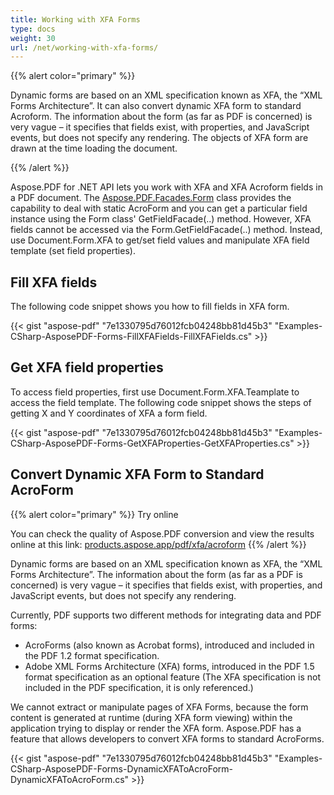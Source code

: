```yaml
---
title: Working with XFA Forms
type: docs
weight: 30
url: /net/working-with-xfa-forms/
---
```


{{% alert color="primary" %}} 

Dynamic forms are based on an XML specification known as XFA, the “XML Forms Architecture”. It can also convert dynamic XFA form to standard Acroform. The information about the form (as far as PDF is concerned) is very vague – it specifies that fields exist, with properties, and JavaScript events, but does not specify any rendering. The objects of XFA form are drawn at the time loading the document.

{{% /alert %}} 

Aspose.PDF for .NET API lets you work with XFA and XFA Acroform fields in a PDF document. The [Aspose.PDF.Facades.Form](https://apireference.aspose.com/net/pdf/aspose.pdf.facades/form) class provides the capability to deal with static AcroForm and you can get a particular field instance using the Form class' GetFieldFacade(..) method. However, XFA fields cannot be accessed via the Form.GetFieldFacade(..) method. Instead, use Document.Form.XFA to get/set field values and manipulate XFA field template (set field properties).
## **Fill XFA fields**
The following code snippet shows you how to fill fields in XFA form.

{{< gist "aspose-pdf" "7e1330795d76012fcb04248bb81d45b3" "Examples-CSharp-AsposePDF-Forms-FillXFAFields-FillXFAFields.cs" >}}
## **Get XFA field properties**
To access field properties, first use Document.Form.XFA.Teamplate to access the field template. The following code snippet shows the steps of getting X and Y coordinates of XFA a form field.

{{< gist "aspose-pdf" "7e1330795d76012fcb04248bb81d45b3" "Examples-CSharp-AsposePDF-Forms-GetXFAProperties-GetXFAProperties.cs" >}}
## **Convert Dynamic XFA Form to Standard AcroForm**
{{% alert color="primary" %}} 
Try online

You can check the quality of Aspose.PDF conversion and view the results online at this link:
[products.aspose.app/pdf/xfa/acroform](https://products.aspose.app/pdf/xfa/acroform)
{{% /alert %}} 

Dynamic forms are based on an XML specification known as XFA, the “XML Forms Architecture”. The information about the form (as far as a PDF is concerned) is very vague – it specifies that fields exist, with properties, and JavaScript events, but does not specify any rendering.

Currently, PDF supports two different methods for integrating data and PDF forms:

- AcroForms (also known as Acrobat forms), introduced and included in the PDF 1.2 format specification.
- Adobe XML Forms Architecture (XFA) forms, introduced in the PDF 1.5 format specification as an optional feature (The XFA specification is not included in the PDF specification, it is only referenced.)

We cannot extract or manipulate pages of XFA Forms, because the form content is generated at runtime (during XFA form viewing) within the application trying to display or render the XFA form. Aspose.PDF has a feature that allows developers to convert XFA forms to standard AcroForms.

{{< gist "aspose-pdf" "7e1330795d76012fcb04248bb81d45b3" "Examples-CSharp-AsposePDF-Forms-DynamicXFAToAcroForm-DynamicXFAToAcroForm.cs" >}}
